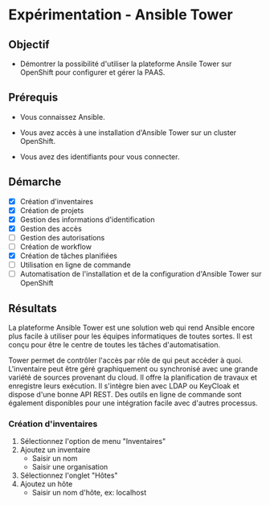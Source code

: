 # Expérimentation - Ansible Tower

## Objectif

* Démontrer la possibilité d'utiliser la plateforme Ansile Tower sur OpenShift pour configurer et gérer la PAAS.

## Prérequis
* Vous connaissez Ansible.

* Vous avez accès à une installation d'Ansible Tower sur un cluster OpenShift.

* Vous avez des identifiants pour vous connecter.

## Démarche

* [X] Création d'inventaires
* [X] Création de projets
* [X] Gestion des informations d'identification
* [X] Gestion des accès
* [ ] Gestion des autorisations
* [ ] Création de workflow
* [X] Création de tâches planifiées
* [ ] Utilisation en ligne de commande
* [ ] Automatisation de l'installation et de la configuration d'Ansible Tower sur OpenShift

## Résultats

La plateforme Ansible Tower est une solution web qui rend Ansible encore plus facile à utiliser pour les équipes informatiques de toutes sortes. Il est conçu pour être le centre de toutes les tâches d'automatisation.

Tower permet de contrôler l'accès par rôle de qui peut accéder à quoi. L'inventaire peut être géré graphiquement ou synchronisé avec une grande variété de sources provenant du cloud. Il offre la planification de travaux et enregistre leurs exécution. Il s'intègre bien avec LDAP ou KeyCloak et dispose d'une bonne API REST. Des outils en ligne de commande sont également disponibles pour une intégration facile avec d'autres processus.

### Création d'inventaires
1. Sélectionnez l'option de menu "Inventaires"
2. Ajoutez un inventaire
    * Saisir un nom
    * Saisir une organisation
3. Sélectionnez l'onglet "Hôtes"
4. Ajoutez un hôte
    * Saisir un nom d'hôte, ex: localhost
